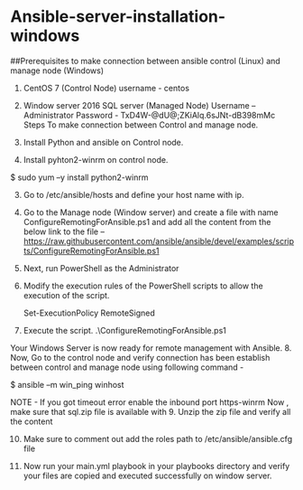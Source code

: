 # Ansible-server-installation-windows

##Prerequisites to make connection between ansible control (Linux) and manage node (Windows)
1.	CentOS 7 (Control Node)
username - centos

2.	Window server 2016 SQL server (Managed Node)
 Username – Administrator
Password - TxD4W-@dU@;ZKiAlq.6sJNt-dB398mMc
Steps To make connection between Control and manage node. 
1.	Install Python and ansible on Control node. 

2.	Install pyhton2-winrm on control node. 

$ sudo yum –y install python2-winrm

3.	Go to /etc/ansible/hosts and define your host name with ip.

 

4.	Go to the Manage node (Window server) and create a file with name ConfigureRemotingForAnsible.ps1 and add all the content from the below link to the file –
https://raw.githubusercontent.com/ansible/ansible/devel/examples/scripts/ConfigureRemotingForAnsible.ps1
5.	Next, run PowerShell as the Administrator

6.	Modify the execution rules of the PowerShell scripts to allow the execution of the script.

	Set-ExecutionPolicy RemoteSigned

7.	Execute the script.
	.\ConfigureRemotingForAnsible.ps1

Your Windows Server is now ready for remote management with Ansible.
8.	Now, Go to the control node and verify connection has been establish between control and manage node using following command -

$ ansible –m win_ping winhost

NOTE - If you got timeout error enable the inbound port https-winrm
Now , make sure that sql.zip file is available with 
9.	Unzip the zip file and verify all the content

 

10.	Make sure to comment out add the roles path to /etc/ansible/ansible.cfg file 

 

11.	 Now run your main.yml playbook in your playbooks directory and verify your files are copied and executed successfully on window server. 
   



